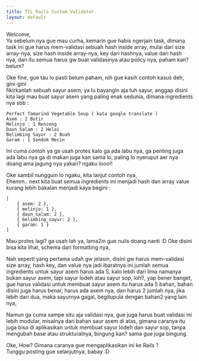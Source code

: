 ```yaml
---
title: TIL Rails Custom Validator
layout: default
---
```


Welcome,  
Ya sebelum nya gue mau curha, kemarin gue habis ngerjain task, dimana task ini gue harus mem-validasi sebuah hash inside array,
mulai dari size array-nya, size hash inside array-nya, key dari hashnya, value dari hash nya,
dan itu semua harus gw buat validasinya atau policy nya, paham kan? belum?  


Oke fine, gue tau lo pasti belum paham, nih gue kasih contoh kasus deh, gini-gini  
fikirkanlah sebuah sayur asem, ya lu bayangin aja tuh sayur,
anggap disini kita lagi mau buat sayur asem yang paling enak sedunia, dimana ingredients nya sbb :  


```
Perfect Tamarind Vegetable Soup ( kata google translate )
Asem : 2 Butir
Melinjo : 1 Renceng
Daun Salam : 2 Helai
Belimbing Sayur : 2 Buah
Garam : 1 Sendok Mecin
```


Ini cuma contoh ya ga usah protes kalo ga ada labu nya, ga penting juga ada labu nya
ga di makan juga kan sama lo, paling lo nyeruput aer nya doang ama jagung nya yakan? ngaku looo!!


Oke sambil nungguin lo ngaku, kita lanjut contoh nya,  
Ehemm.. next kita buat semua ingredients ini menjadi hash dan array value
kurang lebih bakalan menjadi kaya begini :


```
[
    { asem: 2 },
    { melinjo: 1 },
    { daun_salam: 2 },
    { belimbing_sayur: 2 },
    { garam: 1 }
]
```


Mau protes lagi? ga usah lah ya, lama2in gue nulis doang nanti :D
Oke disini bisa kita lihat, schema dari formatting nya,


Nah seperti yang pertama udah gw jelasin, disini gw harus mem-validasi size array,
hash key, dan value nya jadi ibaratnya ini jumlah semua ingredients untuk sayur asem harus ada 5, kalo lebih dari lima namanya bukan sayur asem, tapi sayur lodeh atau sayur sop, loh!!,
yap bener banget, gue harus validasi untuk membuat sayur asem itu harus ada 5 bahan,
bahan disini juga harus benar, harus ada asem nya, dan harus 2 jumlah nya, jika lebih dari dua, maka sayurnya gagal,
begitupula dengan bahan2 yang lain nya,   


Namun ga cuma sampe situ aja validasi nya, gue juga harus buat validasi ini lebih modular,
misalnya dari bahan saur asem di atas, gimana caranya itu juga bisa di aplikasikan untuk membuat sayur lodeh dan sayur sop,
tanpa mengubah base atau strukturalnya, bingung kan? sama gue juga bingung.

Oke, How? Gimana caranya gue mengaplikasikan ini ke Rails ?  
Tunggu posting gue selanjutnya, babay :D

